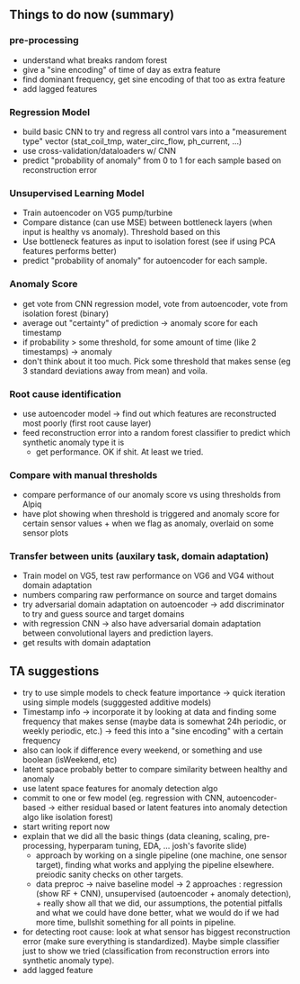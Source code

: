 ## Things to do now (summary)

### pre-processing
- understand what breaks random forest
- give a "sine encoding" of time of day as extra feature
- find dominant frequency, get sine encoding of that too as extra feature
- add lagged features

### Regression Model
- build basic CNN to try and regress all control vars into a "measurement type" vector (stat_coil_tmp, water_circ_flow, ph_current, ...)
- use cross-validation/dataloaders w/ CNN
- predict "probability of anomaly" from 0 to 1 for each sample based on reconstruction error

### Unsupervised Learning Model
- Train autoencoder on VG5 pump/turbine
- Compare distance (can use MSE) between bottleneck layers (when input is healthy vs anomaly). Threshold based on this
- Use bottleneck features as input to isolation forest (see if using PCA features performs better)
- predict "probability of anomaly" for autoencoder for each sample.

### Anomaly Score
- get vote from CNN regression model, vote from autoencoder, vote from isolation forest (binary)
- average out "certainty" of prediction -> anomaly score for each timestamp
- if probability > some threshold, for some amount of time (like 2 timestamps) -> anomaly
- don't think about it too much. Pick some threshold that makes sense (eg 3 standard deviations away from mean) and voila.

### Root cause identification
- use autoencoder model -> find out which features are reconstructed most poorly (first root cause layer)
- feed reconstruction error into a random forest classifier to predict which synthetic anomaly type it is
  - get performance. OK if shit. At least we tried.

### Compare with manual thresholds
- compare performance of our anomaly score vs using thresholds from Alpiq
- have plot showing when threshold is triggered and anomaly score for certain sensor values + when we flag as anomaly, overlaid on some sensor plots

### Transfer between units (auxilary task, domain adaptation)
- Train model on VG5, test raw performance on VG6 and VG4 without domain adaptation
- numbers comparing raw performance on source and target domains
- try adversarial domain adaptation on autoencoder -> add discriminator to try and guess source and target domains
- with regression CNN -> also have adversarial domain adaptation between convolutional layers and prediction layers. 
- get results with domain adaptation

## TA suggestions

- try to use simple models to check feature importance -> quick iteration using simple models (sugggested additive models)
- Timestamp info -> incorporate it by looking at data and finding some frequency that makes sense (maybe data is somewhat 24h periodic, or weekly periodic, etc.) -> feed this into a "sine encoding" with a certain frequency
- also can look if difference every weekend, or something and use boolean (isWeekend, etc)
- latent space probably better to compare similarity between healthy and anomaly
- use latent space features for anomaly detection algo
- commit to one or few model (eg. regression with CNN, autoencoder-based -> either residual based or latent features into anomaly detection algo like isolation forest)
- start writing report now
- explain that we did all the basic things (data cleaning, scaling, pre-processing, hyperparam tuning, EDA, ... josh's favorite slide)
  - approach by working on a single pipeline (one machine, one sensor target), finding what works and applying the pipeline elsewhere. preiodic sanity checks on other targets. 
  - data preproc -> naive baseline model -> 2 approaches : regression (show RF + CNN), unsupervised (autoencoder + anomaly detection), + really show all that we did, our assumptions, the potential pitfalls and what we could have done better, what we would do if we had more time, bullshit something for all points in pipeline. 
- for detecting root cause: look at what sensor has biggest reconstruction error (make sure everything is standardized). Maybe simple classifier just to show we tried (classification from reconstruction errors into synthetic anomaly type). 
- add lagged feature